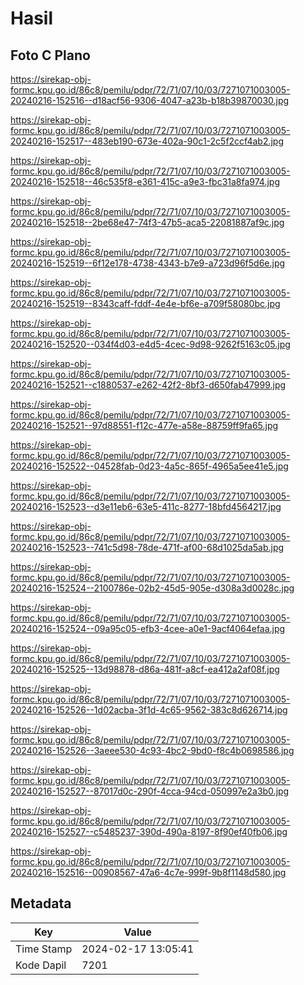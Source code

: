 # Hasil

## Foto C Plano

https://sirekap-obj-formc.kpu.go.id/86c8/pemilu/pdpr/72/71/07/10/03/7271071003005-20240216-152516--d18acf56-9306-4047-a23b-b18b39870030.jpg

https://sirekap-obj-formc.kpu.go.id/86c8/pemilu/pdpr/72/71/07/10/03/7271071003005-20240216-152517--483eb190-673e-402a-90c1-2c5f2ccf4ab2.jpg

https://sirekap-obj-formc.kpu.go.id/86c8/pemilu/pdpr/72/71/07/10/03/7271071003005-20240216-152518--46c535f8-e361-415c-a9e3-fbc31a8fa974.jpg

https://sirekap-obj-formc.kpu.go.id/86c8/pemilu/pdpr/72/71/07/10/03/7271071003005-20240216-152518--2be68e47-74f3-47b5-aca5-22081887af9c.jpg

https://sirekap-obj-formc.kpu.go.id/86c8/pemilu/pdpr/72/71/07/10/03/7271071003005-20240216-152519--6f12e178-4738-4343-b7e9-a723d96f5d6e.jpg

https://sirekap-obj-formc.kpu.go.id/86c8/pemilu/pdpr/72/71/07/10/03/7271071003005-20240216-152519--8343caff-fddf-4e4e-bf6e-a709f58080bc.jpg

https://sirekap-obj-formc.kpu.go.id/86c8/pemilu/pdpr/72/71/07/10/03/7271071003005-20240216-152520--034f4d03-e4d5-4cec-9d98-9262f5163c05.jpg

https://sirekap-obj-formc.kpu.go.id/86c8/pemilu/pdpr/72/71/07/10/03/7271071003005-20240216-152521--c1880537-e262-42f2-8bf3-d650fab47999.jpg

https://sirekap-obj-formc.kpu.go.id/86c8/pemilu/pdpr/72/71/07/10/03/7271071003005-20240216-152521--97d88551-f12c-477e-a58e-88759ff9fa65.jpg

https://sirekap-obj-formc.kpu.go.id/86c8/pemilu/pdpr/72/71/07/10/03/7271071003005-20240216-152522--04528fab-0d23-4a5c-865f-4965a5ee41e5.jpg

https://sirekap-obj-formc.kpu.go.id/86c8/pemilu/pdpr/72/71/07/10/03/7271071003005-20240216-152523--d3e11eb6-63e5-411c-8277-18bfd4564217.jpg

https://sirekap-obj-formc.kpu.go.id/86c8/pemilu/pdpr/72/71/07/10/03/7271071003005-20240216-152523--741c5d98-78de-471f-af00-68d1025da5ab.jpg

https://sirekap-obj-formc.kpu.go.id/86c8/pemilu/pdpr/72/71/07/10/03/7271071003005-20240216-152524--2100786e-02b2-45d5-905e-d308a3d0028c.jpg

https://sirekap-obj-formc.kpu.go.id/86c8/pemilu/pdpr/72/71/07/10/03/7271071003005-20240216-152524--09a95c05-efb3-4cee-a0e1-9acf4064efaa.jpg

https://sirekap-obj-formc.kpu.go.id/86c8/pemilu/pdpr/72/71/07/10/03/7271071003005-20240216-152525--13d98878-d86a-481f-a8cf-ea412a2af08f.jpg

https://sirekap-obj-formc.kpu.go.id/86c8/pemilu/pdpr/72/71/07/10/03/7271071003005-20240216-152526--1d02acba-3f1d-4c65-9562-383c8d626714.jpg

https://sirekap-obj-formc.kpu.go.id/86c8/pemilu/pdpr/72/71/07/10/03/7271071003005-20240216-152526--3aeee530-4c93-4bc2-9bd0-f8c4b0698586.jpg

https://sirekap-obj-formc.kpu.go.id/86c8/pemilu/pdpr/72/71/07/10/03/7271071003005-20240216-152527--87017d0c-290f-4cca-94cd-050997e2a3b0.jpg

https://sirekap-obj-formc.kpu.go.id/86c8/pemilu/pdpr/72/71/07/10/03/7271071003005-20240216-152527--c5485237-390d-490a-8197-8f90ef40fb06.jpg

https://sirekap-obj-formc.kpu.go.id/86c8/pemilu/pdpr/72/71/07/10/03/7271071003005-20240216-152516--00908567-47a6-4c7e-999f-9b8f1148d580.jpg


## Metadata

| Key        | Value               |
| ---------- | ------------------- |
| Time Stamp | 2024-02-17 13:05:41 |
| Kode Dapil | 7201                |



